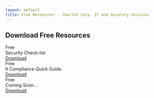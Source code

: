 ```yaml
---
layout: default
title: Free Resources! - Skarlet Corp. IT and Security Services
---
```

<meta name="description" content="Free Resources by Skarlet Corp. Managed IT and Cyber Security Services in Dixie County Florida">

<!-- Download section-->
<section class="bg-light py-5">
    <div class="container px-5 my-5">
        <div class="text-center mb-5">
            <h1 class="fw-bolder"><i class="bi bi-cloud-arrow-down-fill"></i> Download Free Resources</h1>
        </div>
        <div class="row gx-5 justify-content-center">
            <!-- Pricing card free-->
            <div class="col-lg-6 col-xl-4">
                <div class="card mb-5 mb-xl-0">
                    <div class="card-body p-5">
                        <div class="badge small text-uppercase fw-bold">Free</div>
                        <div class="mb-3">
                            <span class="display-5 fw-bold">Security Check-list</span>
                            <span class="text-muted"></span>
                        </div>
                        <div class="d-grid"><a class="btn btn-primary" href="/assets/surveys/security_checklist_download">Download</a></div>
                    </div>
                </div>
            </div>
            <!-- Pricing card pro-->
            <div class="col-lg-6 col-xl-4">
                <div class="card mb-5 mb-xl-0">
                    <div class="card-body p-5">
                        <div class="badge small text-uppercase fw-bold">Free</div>
                        <div class="mb-3">
                            <span class="display-5 fw-bold">It Compliance Quick Guide</span>
                            <span class="text-muted"></span>
                        </div>
                        <div class="d-grid"><a class="btn btn-primary" href="/assets/surveys/it_compliance_quick_guide_download">Download</a></div>
                    </div>
                </div>
            </div>
            <!-- Pricing card enterprise-->
            <div class="col-lg-6 col-xl-4">
                <div class="card">
                    <div class="card-body p-5">
                        <div class="badge small text-uppercase fw-bold">Free</div>
                        <div class="mb-3">
                            <span class="display-5 fw-bold">Coming Soon...</span>
                            <span class="text-muted"></span>
                        </div>
                        <div class="d-grid"><a class="btn btn-primary disabled" href="#!">Download</a></div>
                    </div>
                </div>
            </div>
        </div>
    </div>
</section>